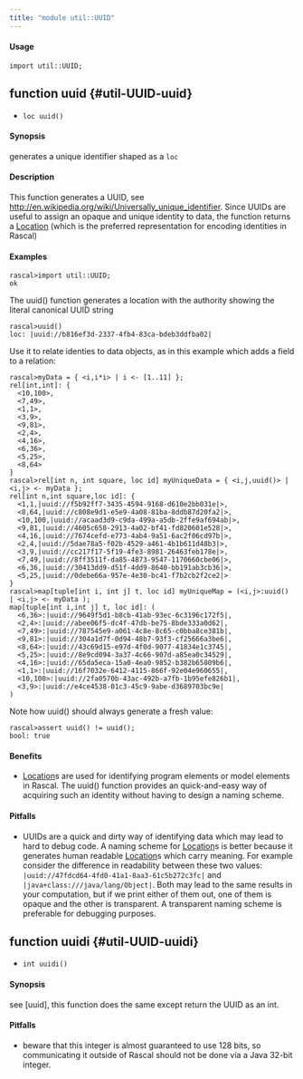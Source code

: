 ```yaml
---
title: "module util::UUID"
---
```


#### Usage

`import util::UUID;`


## function uuid {#util-UUID-uuid}

* ``loc uuid()``


#### Synopsis

generates a unique identifier shaped as a `loc`

#### Description

This function generates a UUID, see http://en.wikipedia.org/wiki/Universally_unique_identifier.
Since UUIDs are useful to assign an opaque and unique identity to data, the function returns
a [Location](../../Rascal/Expressions/Values/Location) (which is the preferred representation for encoding identities in Rascal)

#### Examples


```rascal-shell
rascal>import util::UUID;
ok
```

The uuid() function generates a location with the authority showing the literal canonical UUID string

```rascal-shell
rascal>uuid()
loc: |uuid://b816ef3d-2337-4fb4-83ca-bdeb3ddfba02|
```

Use it to relate identies to data objects, as in this example which adds a field to a relation:


```rascal-shell
rascal>myData = { <i,i*i> | i <- [1..11] }; 
rel[int,int]: {
  <10,100>,
  <7,49>,
  <1,1>,
  <3,9>,
  <9,81>,
  <2,4>,
  <4,16>,
  <6,36>,
  <5,25>,
  <8,64>
}
rascal>rel[int n, int square, loc id] myUniqueData = { <i,j,uuid()> | <i,j> <- myData };
rel[int n,int square,loc id]: {
  <1,1,|uuid://f5b92ff7-3435-4594-9168-d610e2bb031e|>,
  <8,64,|uuid://c808e9d1-e5e9-4a08-81ba-8ddb87d20fa2|>,
  <10,100,|uuid://acaad3d9-c9da-499a-a5db-2ffe9af694ab|>,
  <9,81,|uuid://4605c658-2913-4a02-bf41-fd820601e528|>,
  <4,16,|uuid://7674cefd-e773-4ab4-9a51-6ac2f06cd97b|>,
  <2,4,|uuid://5dae78a5-f02b-4529-a461-4b1b611d48b3|>,
  <3,9,|uuid://cc217f17-5f19-4fe3-8981-26463feb178e|>,
  <7,49,|uuid://8ff3511f-da85-4873-9547-1170660cbe06|>,
  <6,36,|uuid://30413dd9-d51f-4dd9-8640-bb191ab3cb36|>,
  <5,25,|uuid://0debe66a-957e-4e30-bc41-f7b2cb2f2ce2|>
}
rascal>map[tuple[int i, int j] t, loc id] myUniqueMap = (<i,j>:uuid() | <i,j> <- myData );
map[tuple[int i,int j] t, loc id]: (
  <6,36>:|uuid://9649f5d1-b8cb-41ab-93ec-6c3196c172f5|,
  <2,4>:|uuid://abee06f5-dc4f-47db-be75-8bde333a0d62|,
  <7,49>:|uuid://787545e9-a061-4c8e-8c65-c0bba8ce381b|,
  <9,81>:|uuid://304a1d7f-0d94-48b7-93f3-cf25666a3be6|,
  <8,64>:|uuid://43c69d15-e97d-4f0d-9077-41834e1c3745|,
  <5,25>:|uuid://8e9cd094-3a37-4c66-907d-a85ea0c34529|,
  <4,16>:|uuid://65da5eca-15a0-4ea0-9852-b382b65809b6|,
  <1,1>:|uuid://16f7032e-6412-4115-866f-92e04e960655|,
  <10,100>:|uuid://2fa0570b-43ac-492b-a7fb-1b95efe826b1|,
  <3,9>:|uuid://e4ce4538-01c3-45c9-9abe-d3689703bc9e|
)
```
Note how uuid() should always generate a fresh value:

```rascal-shell
rascal>assert uuid() != uuid(); 
bool: true
```

#### Benefits

*  [Location](../../Rascal/Expressions/Values/Location)s are used for identifying program elements or model elements in Rascal. The uuid() function provides
an quick-and-easy way of acquiring such an identity without having to design a naming scheme.

#### Pitfalls

*  UUIDs are a quick and dirty way of identifying data which may lead to hard to debug code. A naming scheme for [Location](../../Rascal/Expressions/Values/Location)s is better because it generates human readable
[Location](../../Rascal/Expressions/Values/Location)s which carry meaning. For example consider the difference in readability between these two values:
`|uuid://47fdcd64-4fd0-41a1-8aa3-61c5b272c3fc|` and `|java+class:///java/lang/Object|`. Both may lead to the same 
results in your computation, but if we print either of them out, one of them is opaque and the other is transparent. A transparent naming scheme is preferable for
debugging purposes.

## function uuidi {#util-UUID-uuidi}

* ``int uuidi()``


#### Synopsis

see [uuid], this function does the same except return the UUID as an int.

#### Pitfalls

*  beware that this integer is almost guaranteed to use 128 bits, so communicating it outside of
Rascal should not be done via a Java 32-bit integer.

